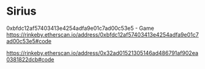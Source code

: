 # Sirius



0xbfdc12af57403413e4254adfa9e01c7ad00c53e5 - Game   https://rinkeby.etherscan.io/address/0xbfdc12af57403413e4254adfa9e01c7ad00c53e5#code

https://rinkeby.etherscan.io/address/0x32ad01521305146ad486791af902ea0381822dcb#code
